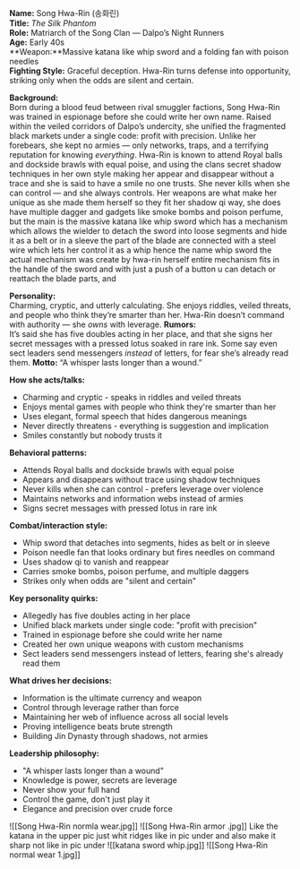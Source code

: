 **Name:** Song Hwa-Rin (송화린)  
**Title:** _The Silk Phantom_  
**Role:** Matriarch of the Song Clan — Dalpo’s Night Runners  
**Age:** Early 40s  
**Weapon:**Massive katana like whip sword and a folding fan with poison needles  
**Fighting Style:** Graceful deception. Hwa-Rin turns defense into opportunity, striking only when the odds are silent and certain.

**Background:**  
Born during a blood feud between rival smuggler factions, Song Hwa-Rin was trained in espionage before she could write her own name. Raised within the veiled corridors of Dalpo’s undercity, she unified the fragmented black markets under a single code: profit with precision. Unlike her forebears, she kept no armies — only networks, traps, and a terrifying reputation for knowing _everything_. Hwa-Rin is known to attend Royal balls and dockside brawls with equal poise, and using the clans secret shadow techniques in her own style making her appear and disappear without a trace and she is said to have a smile no one trusts. She never kills when she can control — and she always controls. Her weapons are what make her unique as she made them herself so they fit her shadow qi way, she does have multiple dagger and gadgets like smoke bombs and poison perfume, but the main is the massive katana like whip sword which has a mechanism which allows the wielder to detach the sword into loose segments and hide it as a belt or in a sleeve the part of the blade are connected with a steel wire which lets her control it as a whip hence the name whip sword the actual mechanism was create by hwa-rin herself entire mechanism fits in the handle of the sword and with just a push of a button u can detach or reattach the blade parts, and 

**Personality:**  
Charming, cryptic, and utterly calculating. She enjoys riddles, veiled threats, and people who think they’re smarter than her. Hwa-Rin doesn’t command with authority — she _owns_ with leverage.
**Rumors:**  
It’s said she has five doubles acting in her place, and that she signs her secret messages with a pressed lotus soaked in rare ink. Some say even sect leaders send messengers _instead_ of letters, for fear she’s already read them.
**Motto:** “A whisper lasts longer than a wound.”

**How she acts/talks:**
- Charming and cryptic - speaks in riddles and veiled threats
- Enjoys mental games with people who think they're smarter than her
- Uses elegant, formal speech that hides dangerous meanings
- Never directly threatens - everything is suggestion and implication
- Smiles constantly but nobody trusts it

**Behavioral patterns:**
- Attends Royal balls and dockside brawls with equal poise
- Appears and disappears without trace using shadow techniques
- Never kills when she can control - prefers leverage over violence
- Maintains networks and information webs instead of armies
- Signs secret messages with pressed lotus in rare ink

**Combat/interaction style:**
- Whip sword that detaches into segments, hides as belt or in sleeve
- Poison needle fan that looks ordinary but fires needles on command
- Uses shadow qi to vanish and reappear
- Carries smoke bombs, poison perfume, and multiple daggers
- Strikes only when odds are "silent and certain"

**Key personality quirks:**
- Allegedly has five doubles acting in her place
- Unified black markets under single code: "profit with precision"
- Trained in espionage before she could write her name
- Created her own unique weapons with custom mechanisms
- Sect leaders send messengers instead of letters, fearing she's already read them

**What drives her decisions:**
- Information is the ultimate currency and weapon
- Control through leverage rather than force
- Maintaining her web of influence across all social levels
- Proving intelligence beats brute strength
- Building Jin Dynasty through shadows, not armies

**Leadership philosophy:**
- "A whisper lasts longer than a wound"
- Knowledge is power, secrets are leverage
- Never show your full hand
- Control the game, don't just play it
- Elegance and precision over crude force

![[Song Hwa-Rin  normla wear.jpg]]
![[Song Hwa-Rin  armor .jpg]]
Like the katana in the upper pic just whit ridges like in pic under and also make it sharp not like in pic under
![[katana sword whip.jpg]]
![[Song Hwa-Rin normal wear 1.jpg]]
